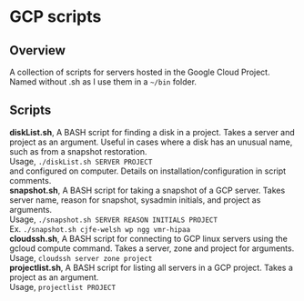 # GCP scripts

## Overview 
A collection of scripts for servers hosted in the Google Cloud Project. Named without .sh as I use them in a `~/bin` folder. <br>

## Scripts 
**diskList.sh**, A BASH script for finding a disk in a project. Takes a server and project as an 
argument. Useful in cases where a disk has an unusual name, such as from a snapshot restoration. <br>
Usage, `./diskList.sh SERVER PROJECT` <br>
and configured on computer. Details on installation/configuration in script comments. <br>
**snapshot.sh**, A BASH script for taking a snapshot of a GCP server. Takes server name, reason for snapshot,
sysadmin initials, and project as arguments. <br>
Usage, `./snapshot.sh SERVER REASON INITIALS PROJECT` <br>
Ex. `./snapshot.sh cjfe-welsh wp ngg vmr-hipaa` <br>
**cloudssh.sh**, A BASH script for connecting to GCP linux servers using the gcloud compute command. 
Takes a server, zone and project for arguments. <br>
Usage, `cloudssh server zone project`<br>
**projectlist.sh**, A BASH script for listing all servers in a GCP project.
Takes a project as an argument. <br>
Usage, `projectlist PROJECT`<br>

